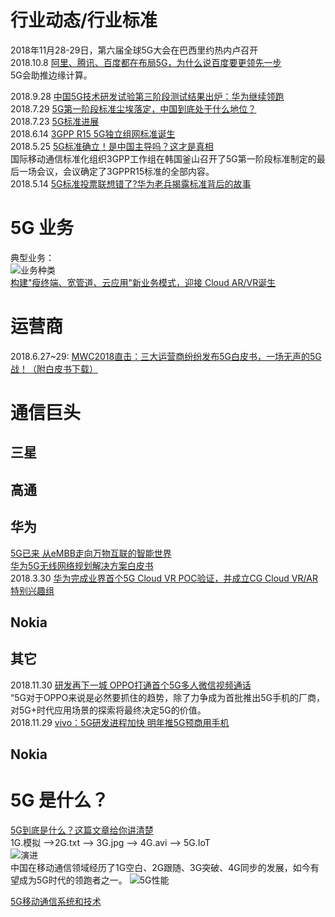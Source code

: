 
# 行业动态/行业标准
2018年11月28-29日，第六届全球5G大会在巴西里约热内卢召开<br>
2018.10.8 [阿里、腾讯、百度都在布局5G，为什么说百度要更领先一步](阿里、腾讯、百度都在布局5G，为什么说百度要更领先一步)<br>
5G会助推边缘计算。<br>

2018.9.28 [中国5G技术研发试验第三阶段测试结果出炉：华为继续领跑](https://baijiahao.baidu.com/s?id=1612821371698311314&wfr=spider&for=pc)<br>
2018.7.29 [5G第一阶段标准尘埃落定，中国到底处于什么地位？](https://baijiahao.baidu.com/s?id=1607296027875989226&wfr=spider&for=pc)<br>
2018.7.23 [5G标准进展](https://wenku.baidu.com/view/5f63fa2cae1ffc4ffe4733687e21af45b307fef2.html)<br>
2018.6.14 [3GPP R15 5G独立组网标准诞生](http://baijiahao.baidu.com/s?id=1603258038885888550&wfr=spider&for=pc)<br>
2018.5.25 [5G标准确立！是中国主导吗？这才是真相](http://news.mydrivers.com/1/583/583522.htm)<br>
国际移动通信标准化组织3GPP工作组在韩国釜山召开了5G第一阶段标准制定的最后一场会议，会议确定了3GPPR15标准的全部内容。<br>
2018.5.14 [5G标准投票联想错了?华为老兵揭露标准背后的故事](http://news.163.com/18/0514/16/DHPH2MA20001875N.html)<br>

# 5G 业务
典型业务：<br>
![业务种类](https://wkretype.bdimg.com/retype/zoom/2ace540ca300a6c30c229fb3?pn=20&o=jpg_6&md5sum=d6641498a3561eace54b6ffe4ffdad25&sign=dc4ab2d7da&png=1387253-1563286&jpg=3334518-3540098)<br>
[构建"瘦终端、宽管道、云应用"新业务模式，迎接 Cloud AR/VR诞生 ](https://www.huawei.com/cn/industry-insights/outlook/mobile-broadband/insights-reports/cloud-vr-ar-roundtable)<br>

# 运营商
2018.6.27~29: [MWC2018直击：三大运营商纷纷发布5G白皮书，一场无声的5G战！（附白皮书下载） ](https://www.sdnlab.com/21012.html)<br>

# 通信巨头
## 三星

## 高通 

## 华为
[5G已来 从eMBB走向万物互联的智能世界](https://www.huawei.com/cn/industry-insights/outlook/mobile-broadband/5g)<br>
[华为5G无线网络规划解决方案白皮书 ](https://www-file.huawei.com/-/media/corporate/pdf/white%20paper/2018/5g_wireless_network_planing_solution.pdf?la=zh&source=corp_comm)<br>
2018.3.30 [华为完成业界首个5G Cloud VR POC验证，并成立CG Cloud VR/AR特别兴趣组](http://gad.qq.com/article/detail/41498)<br>

## Nokia

## 其它
2018.11.30 [研发再下一城 OPPO打通首个5G多人微信视频通话](https://baijiahao.baidu.com/s?id=1618532665058131090&wfr=spider&for=pc)<br>
“5G对于OPPO来说是必然要抓住的趋势，除了力争成为首批推出5G手机的厂商，对5G+时代应用场景的探索将最终决定5G的价值。<br>
2018.11.29 [vivo：5G研发进程加快 明年推5G预商用手机](http://mobile.163.com/18/1129/07/E1OU7GLB00118017.html)<br>

## Nokia



# 5G 是什么？
[5G到底是什么？这篇文章给你讲清楚](http://m.elecfans.com/article/633545.html)<br>
1G.模拟 -->2G.txt --> 3G.jpg --> 4G.avi --> 5G.IoT<br>
![演进](http://sy0.img.pcpop.com/article/0/24/24369.jpg_p-730x550)<br>
中国在移动通信领域经历了1G空白、2G跟随、3G突破、4G同步的发展，如今有望成为5G时代的领跑者之一。
![5G性能](http://file.elecfans.com/web1/M00/52/9B/pIYBAFsV-L-AF4YlAAC4L-Nbc3U732.jpg)<br>

[5G移动通信系统和技术](https://wenku.baidu.com/view/6b47010c905f804d2b160b4e767f5acfa1c783fb.html?rec_flag=default&sxts=1543559041066)<br>
